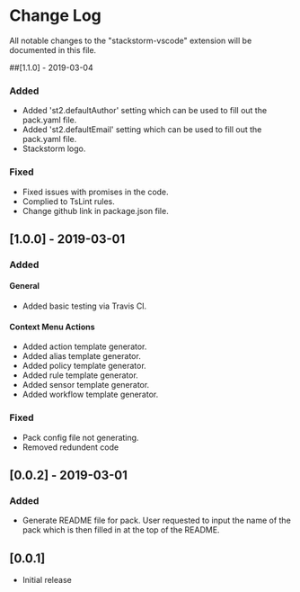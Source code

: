 # Change Log
All notable changes to the "stackstorm-vscode" extension will be documented in this file.

##\[1.1.0] - 2019-03-04
### Added
*  Added 'st2.defaultAuthor' setting which can be used to fill out the pack.yaml file.
*  Added 'st2.defaultEmail' setting which can be used to fill out the pack.yaml file.
*  Stackstorm logo.

### Fixed
*  Fixed issues with promises in the code.
*  Complied to TsLint rules.
*  Change github link in package.json file.

## \[1.0.0] - 2019-03-01
### Added
#### General
*   Added basic testing via Travis CI.

#### Context Menu Actions
*   Added action template generator.
*   Added alias template generator.
*   Added policy template generator.
*   Added rule template generator.
*   Added sensor template generator.
*   Added workflow template generator.

### Fixed
*   Pack config file not generating.
*   Removed redundent code

## \[0.0.2] - 2019-03-01
### Added
*   Generate README file for pack. User requested to input the name of the pack which is then filled in at the top of the README.

## \[0.0.1]
*   Initial release